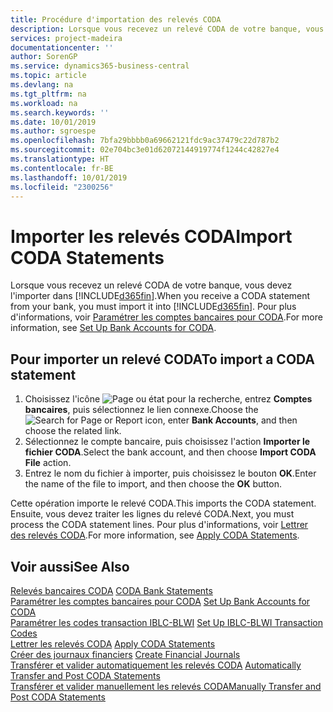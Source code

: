 ```yaml
---
title: Procédure d'importation des relevés CODA
description: Lorsque vous recevez un relevé CODA de votre banque, vous devez l'importer dans Business Central.
services: project-madeira
documentationcenter: ''
author: SorenGP
ms.service: dynamics365-business-central
ms.topic: article
ms.devlang: na
ms.tgt_pltfrm: na
ms.workload: na
ms.search.keywords: ''
ms.date: 10/01/2019
ms.author: sgroespe
ms.openlocfilehash: 7bfa29bbbb0a69662121fdc9ac37479c22d787b2
ms.sourcegitcommit: 02e704bc3e01d62072144919774f1244c42827e4
ms.translationtype: HT
ms.contentlocale: fr-BE
ms.lasthandoff: 10/01/2019
ms.locfileid: "2300256"
---
```

# <a name="import-coda-statements"></a><span data-ttu-id="197c3-103">Importer les relevés CODA</span><span class="sxs-lookup"><span data-stu-id="197c3-103">Import CODA Statements</span></span>
<span data-ttu-id="197c3-104">Lorsque vous recevez un relevé CODA de votre banque, vous devez l'importer dans [!INCLUDE[d365fin](../../includes/d365fin_md.md)].</span><span class="sxs-lookup"><span data-stu-id="197c3-104">When you receive a CODA statement from your bank, you must import it into [!INCLUDE[d365fin](../../includes/d365fin_md.md)].</span></span> <span data-ttu-id="197c3-105">Pour plus d'informations, voir [Paramétrer les comptes bancaires pour CODA](how-to-set-up-bank-accounts-for-coda.md).</span><span class="sxs-lookup"><span data-stu-id="197c3-105">For more information, see [Set Up Bank Accounts for CODA](how-to-set-up-bank-accounts-for-coda.md).</span></span>  

## <a name="to-import-a-coda-statement"></a><span data-ttu-id="197c3-106">Pour importer un relevé CODA</span><span class="sxs-lookup"><span data-stu-id="197c3-106">To import a CODA statement</span></span>  

1.  <span data-ttu-id="197c3-107">Choisissez l'icône ![Page ou état pour la recherche](../../media/ui-search/search_small.png "icône Page ou état pour la recherche"), entrez **Comptes bancaires**, puis sélectionnez le lien connexe.</span><span class="sxs-lookup"><span data-stu-id="197c3-107">Choose the ![Search for Page or Report](../../media/ui-search/search_small.png "Search for Page or Report icon") icon, enter **Bank Accounts**, and then choose the related link.</span></span>  
2.  <span data-ttu-id="197c3-108">Sélectionnez le compte bancaire, puis choisissez l'action **Importer le fichier CODA**.</span><span class="sxs-lookup"><span data-stu-id="197c3-108">Select the bank account, and then choose **Import CODA File** action.</span></span>  
3.  <span data-ttu-id="197c3-109">Entrez le nom du fichier à importer, puis choisissez le bouton **OK**.</span><span class="sxs-lookup"><span data-stu-id="197c3-109">Enter the name of the file to import, and then choose the **OK** button.</span></span>  

<span data-ttu-id="197c3-110">Cette opération importe le relevé CODA.</span><span class="sxs-lookup"><span data-stu-id="197c3-110">This imports the CODA statement.</span></span> <span data-ttu-id="197c3-111">Ensuite, vous devez traiter les lignes du relevé CODA.</span><span class="sxs-lookup"><span data-stu-id="197c3-111">Next, you must process the CODA statement lines.</span></span> <span data-ttu-id="197c3-112">Pour plus d'informations, voir [Lettrer des relevés CODA](how-to-apply-coda-statements.md).</span><span class="sxs-lookup"><span data-stu-id="197c3-112">For more information, see [Apply CODA Statements](how-to-apply-coda-statements.md).</span></span>  

## <a name="see-also"></a><span data-ttu-id="197c3-113">Voir aussi</span><span class="sxs-lookup"><span data-stu-id="197c3-113">See Also</span></span>  
 <span data-ttu-id="197c3-114">[Relevés bancaires CODA](coda-bank-statements.md) </span><span class="sxs-lookup"><span data-stu-id="197c3-114">[CODA Bank Statements](coda-bank-statements.md) </span></span>  
 <span data-ttu-id="197c3-115">[Paramétrer les comptes bancaires pour CODA](how-to-set-up-bank-accounts-for-coda.md) </span><span class="sxs-lookup"><span data-stu-id="197c3-115">[Set Up Bank Accounts for CODA](how-to-set-up-bank-accounts-for-coda.md) </span></span>  
 <span data-ttu-id="197c3-116">[Paramétrer les codes transaction IBLC-BLWI](how-to-set-up-iblc-blwi-transaction-codes.md) </span><span class="sxs-lookup"><span data-stu-id="197c3-116">[Set Up IBLC-BLWI Transaction Codes](how-to-set-up-iblc-blwi-transaction-codes.md) </span></span>  
 <span data-ttu-id="197c3-117">[Lettrer les relevés CODA](how-to-apply-coda-statements.md) </span><span class="sxs-lookup"><span data-stu-id="197c3-117">[Apply CODA Statements](how-to-apply-coda-statements.md) </span></span>  
 <span data-ttu-id="197c3-118">[Créer des journaux financiers](how-to-create-financial-journals.md) </span><span class="sxs-lookup"><span data-stu-id="197c3-118">[Create Financial Journals](how-to-create-financial-journals.md) </span></span>  
 <span data-ttu-id="197c3-119">[Transférer et valider automatiquement les relevés CODA](how-to-automatically-transfer-and-post-coda-statements.md) </span><span class="sxs-lookup"><span data-stu-id="197c3-119">[Automatically Transfer and Post CODA Statements](how-to-automatically-transfer-and-post-coda-statements.md) </span></span>  
 [<span data-ttu-id="197c3-120">Transférer et valider manuellement les relevés CODA</span><span class="sxs-lookup"><span data-stu-id="197c3-120">Manually Transfer and Post CODA Statements</span></span>](how-to-manually-transfer-and-post-coda-statements.md)
